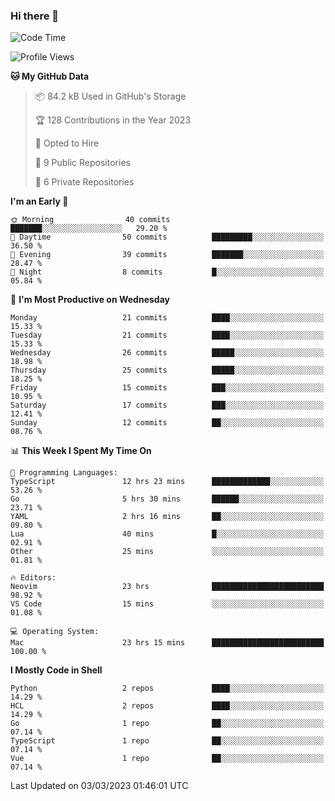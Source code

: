 ### Hi there 👋
<!--![visitors](https://visitor-badge.glitch.me/badge?page_id=d0zingcat)-->
<!--
**d0zingcat/d0zingcat** is a ✨ _special_ ✨ repository because its `README.md` (this file) appears on your GitHub profile.

Here are some ideas to get you started:

- 🔭 I’m currently working on ...
- 🌱 I’m currently learning ...
- 👯 I’m looking to collaborate on ...
- 🤔 I’m looking for help with ...
- 💬 Ask me about ...
- 📫 How to reach me: ...
- 😄 Pronouns: ...
- ⚡ Fun fact: ...
-->
<!--START_SECTION:waka-->
![Code Time](http://img.shields.io/badge/Code%20Time-2%2C368%20hrs%2034%20mins-blue)

![Profile Views](http://img.shields.io/badge/Profile%20Views-24-blue)

**🐱 My GitHub Data** 

> 📦 84.2 kB Used in GitHub's Storage 
 > 
> 🏆 128 Contributions in the Year 2023
 > 
> 💼 Opted to Hire
 > 
> 📜 9 Public Repositories 
 > 
> 🔑 6 Private Repositories 
 > 
**I'm an Early 🐤** 

```text
🌞 Morning                40 commits          ███████░░░░░░░░░░░░░░░░░░   29.20 % 
🌆 Daytime                50 commits          █████████░░░░░░░░░░░░░░░░   36.50 % 
🌃 Evening                39 commits          ███████░░░░░░░░░░░░░░░░░░   28.47 % 
🌙 Night                  8 commits           █░░░░░░░░░░░░░░░░░░░░░░░░   05.84 % 
```
📅 **I'm Most Productive on Wednesday** 

```text
Monday                   21 commits          ████░░░░░░░░░░░░░░░░░░░░░   15.33 % 
Tuesday                  21 commits          ████░░░░░░░░░░░░░░░░░░░░░   15.33 % 
Wednesday                26 commits          █████░░░░░░░░░░░░░░░░░░░░   18.98 % 
Thursday                 25 commits          █████░░░░░░░░░░░░░░░░░░░░   18.25 % 
Friday                   15 commits          ███░░░░░░░░░░░░░░░░░░░░░░   10.95 % 
Saturday                 17 commits          ███░░░░░░░░░░░░░░░░░░░░░░   12.41 % 
Sunday                   12 commits          ██░░░░░░░░░░░░░░░░░░░░░░░   08.76 % 
```


📊 **This Week I Spent My Time On** 

```text
💬 Programming Languages: 
TypeScript               12 hrs 23 mins      █████████████░░░░░░░░░░░░   53.26 % 
Go                       5 hrs 30 mins       ██████░░░░░░░░░░░░░░░░░░░   23.71 % 
YAML                     2 hrs 16 mins       ██░░░░░░░░░░░░░░░░░░░░░░░   09.80 % 
Lua                      40 mins             █░░░░░░░░░░░░░░░░░░░░░░░░   02.91 % 
Other                    25 mins             ░░░░░░░░░░░░░░░░░░░░░░░░░   01.81 % 

🔥 Editors: 
Neovim                   23 hrs              █████████████████████████   98.92 % 
VS Code                  15 mins             ░░░░░░░░░░░░░░░░░░░░░░░░░   01.08 % 

💻 Operating System: 
Mac                      23 hrs 15 mins      █████████████████████████   100.00 % 
```

**I Mostly Code in Shell** 

```text
Python                   2 repos             ████░░░░░░░░░░░░░░░░░░░░░   14.29 % 
HCL                      2 repos             ████░░░░░░░░░░░░░░░░░░░░░   14.29 % 
Go                       1 repo              ██░░░░░░░░░░░░░░░░░░░░░░░   07.14 % 
TypeScript               1 repo              ██░░░░░░░░░░░░░░░░░░░░░░░   07.14 % 
Vue                      1 repo              ██░░░░░░░░░░░░░░░░░░░░░░░   07.14 % 
```




 Last Updated on 03/03/2023 01:46:01 UTC
<!--END_SECTION:waka-->

